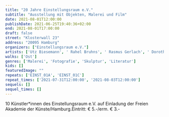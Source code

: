 ```yaml
---
title: "20 Jahre Einstellungsraum e.V."
subtitle: "Ausstellung mit Objekten, Malerei und Film"
date: 2021-08-01T12:00:00
publishDate: 2021-06-25T19:40:36+02:00
end: 2021-08-01T17:00:00
draft: false
street: "Klosterwall 23"
address: "20095 Hamburg"
organizers: ["Einstellungsraum e.V."]
artists: ['Utz Biesemann', ' Rahel Bruhns', ' Rasmus Gerlach', ' Dorothea Goldschmidt', ' Waltraut Kiessner', ' Yukari Kosakai', ' Sabine Mohr', ' Adriane Steckhan', ' Llaura I. Suenner', ' Elke Suhr']
walks: ['Ost']
genres: ['Malerei', 'Fotografie', 'Skulptur', 'Literatur']
kids: []
featuredImage: ""
repeats: ['EINST_01A', 'EINST_01C']
repeat_times: ['2021-07-31T12:00:00', '2021-08-03T12:00:00']
sequels: []
sequel_times: []
---
```


10 Künstler\*innen des Einstellungsraum e.V. auf Einladung der Freien Akademie der Künste/Hamburg.Eintritt: € 5.-/erm. € 3.- 